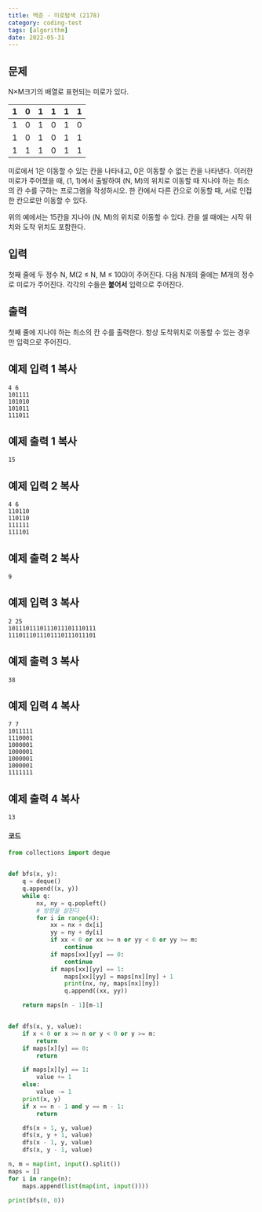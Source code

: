 ```yaml
---
title: 백준 - 미로탐색 (2178)
category: coding-test
tags: [algorithm]
date: 2022-05-31
---
```


## 문제

N×M크기의 배열로 표현되는 미로가 있다.

| 1   | 0   | 1   | 1   | 1   | 1   |
| --- | --- | --- | --- | --- | --- |
| 1   | 0   | 1   | 0   | 1   | 0   |
| 1   | 0   | 1   | 0   | 1   | 1   |
| 1   | 1   | 1   | 0   | 1   | 1   |

미로에서 1은 이동할 수 있는 칸을 나타내고, 0은 이동할 수 없는 칸을 나타낸다. 이러한 미로가 주어졌을 때, (1, 1)에서 출발하여 (N, M)의 위치로 이동할 때 지나야 하는 최소의 칸 수를 구하는 프로그램을 작성하시오. 한 칸에서 다른 칸으로 이동할 때, 서로 인접한 칸으로만 이동할 수 있다.

위의 예에서는 15칸을 지나야 (N, M)의 위치로 이동할 수 있다. 칸을 셀 때에는 시작 위치와 도착 위치도 포함한다.

## 입력

첫째 줄에 두 정수 N, M(2 ≤ N, M ≤ 100)이 주어진다. 다음 N개의 줄에는 M개의 정수로 미로가 주어진다. 각각의 수들은 **붙어서** 입력으로 주어진다.

## 출력

첫째 줄에 지나야 하는 최소의 칸 수를 출력한다. 항상 도착위치로 이동할 수 있는 경우만 입력으로 주어진다.

## 예제 입력 1 복사

```
4 6
101111
101010
101011
111011
```

## 예제 출력 1 복사

```
15
```

## 예제 입력 2 복사

```
4 6
110110
110110
111111
111101
```

## 예제 출력 2 복사

```
9
```

## 예제 입력 3 복사

```
2 25
1011101110111011101110111
1110111011101110111011101
```

## 예제 출력 3 복사

```
38
```

## 예제 입력 4 복사

```
7 7
1011111
1110001
1000001
1000001
1000001
1000001
1111111
```

## 예제 출력 4 복사

```
13
```

#### 코드

```python
from collections import deque


def bfs(x, y):
    q = deque()
    q.append((x, y))
    while q:
        nx, ny = q.popleft()
        # 방향을 살핀다
        for i in range(4):
            xx = nx + dx[i]
            yy = ny + dy[i]
            if xx < 0 or xx >= n or yy < 0 or yy >= m:
                continue
            if maps[xx][yy] == 0:
                continue
            if maps[xx][yy] == 1:
                maps[xx][yy] = maps[nx][ny] + 1
                print(nx, ny, maps[nx][ny])
                q.append((xx, yy))

    return maps[n - 1][m-1]


def dfs(x, y, value):
    if x < 0 or x >= n or y < 0 or y >= m:
        return
    if maps[x][y] == 0:
        return

    if maps[x][y] == 1:
        value += 1
    else:
        value -= 1
    print(x, y)
    if x == n - 1 and y == m - 1:
        return

    dfs(x + 1, y, value)
    dfs(x, y + 1, value)
    dfs(x - 1, y, value)
    dfs(x, y - 1, value)

n, m = map(int, input().split())
maps = []
for i in range(n):
    maps.append(list(map(int, input())))

print(bfs(0, 0))
```

